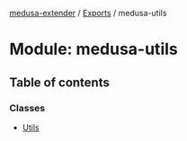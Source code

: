 [medusa-extender](../README.md) / [Exports](../modules.md) / medusa-utils

# Module: medusa-utils

## Table of contents

### Classes

- [Utils](../classes/medusa_utils.Utils.md)
